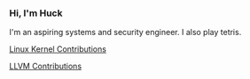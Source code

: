 ### Hi, I'm Huck

I'm an aspiring systems and security engineer. I also play tetris.

[Linux Kernel Contributions](https://www.mail-archive.com/search?q=nhuck%40google.com&l=linux-kernel%40vger.kernel.org)

[LLVM Contributions](https://github.com/llvm/llvm-project/commits/main?author=Nathan-Huckleberry)

<!--
**Nathan-Huckleberry/Nathan-Huckleberry** is a ✨ _special_ ✨ repository because its `README.md` (this file) appears on your GitHub profile.

Here are some ideas to get you started:

- 🔭 I’m currently working on ...
- 🌱 I’m currently learning ...
- 👯 I’m looking to collaborate on ...
- 🤔 I’m looking for help with ...
- 💬 Ask me about ...
- 📫 How to reach me: ...
- 😄 Pronouns: ...
- ⚡ Fun fact: ...
-->
